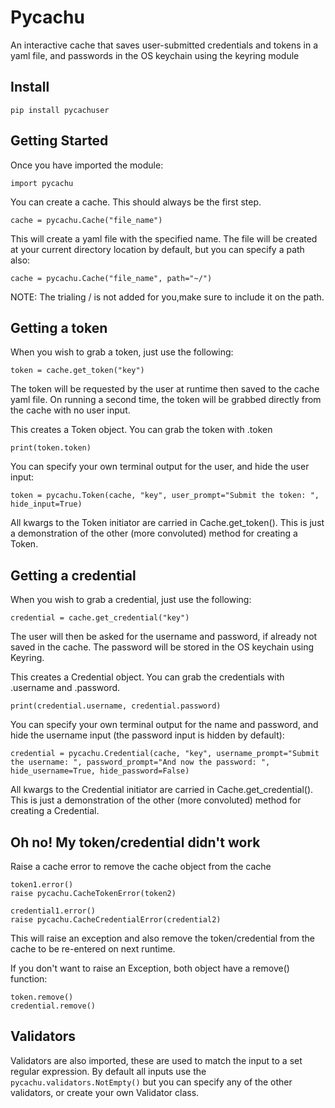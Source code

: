 # Pycachu

An interactive cache that saves user-submitted credentials and tokens in a yaml file, and passwords in the OS keychain using the keyring module

## Install

```
pip install pycachuser
```

## Getting Started

Once you have imported the module:
```
import pycachu
```

You can create a cache. This should always be the first step.

```
cache = pycachu.Cache("file_name")
```

This will create a yaml file with the specified name. The file will be created at your current directory location by default, but you can specify a path also:

```
cache = pycachu.Cache("file_name", path="~/")
```

NOTE: The trialing / is not added for you,make sure to include it on the path.

## Getting a token

When you wish to grab a token, just use the following:

```
token = cache.get_token("key")
```

The token will be requested by the user at runtime then saved to the cache yaml file. On running a second time, the token will be grabbed directly from the cache with no user input.

This creates a Token object. You can grab the token with .token

```
print(token.token)
```

You can specify your own terminal output for the user, and hide the user input:

```
token = pycachu.Token(cache, "key", user_prompt="Submit the token: ", hide_input=True)
```

All kwargs to the Token initiator are carried in Cache.get_token(). This is just a demonstration of the other (more convoluted) method for creating a Token.

## Getting a credential

When you wish to grab a credential, just use the following:

```
credential = cache.get_credential("key")
```

The user will then be asked for the username and password, if already not saved in the cache. The password will be stored in the OS keychain using Keyring.

This creates a Credential object. You can grab the credentials with .username and .password.

```
print(credential.username, credential.password)
```

You can specify your own terminal output for the name and password, and hide the username input (the password input is hidden by default):

```
credential = pycachu.Credential(cache, "key", username_prompt="Submit the username: ", password_prompt="And now the password: ", hide_username=True, hide_password=False)
```

All kwargs to the Credential initiator are carried in Cache.get_credential(). This is just a demonstration of the other (more convoluted) method for creating a Credential.

## Oh no! My token/credential didn't work

Raise a cache error to remove the cache object from the cache

```
token1.error()
raise pycachu.CacheTokenError(token2)

credential1.error()
raise pycachu.CacheCredentialError(credential2)
```

This will raise an exception and also remove the token/credential from the cache to be re-entered on next runtime.

If you don't want to raise an Exception, both object have a remove() function:

```
token.remove()
credential.remove()
```

## Validators

Validators are also imported, these are used to match the input to a set regular expression. By default all inputs use the `pycachu.validators.NotEmpty()` but you can specify any of the other validators, or create your own Validator class.